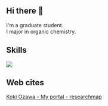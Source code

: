 ## Hi there 👋
I'm a graduate student.  
I major in organic chemistry.  

## Skills
<p align="left">
  <a href="https://skillicons.dev">
    <img src="https://skillicons.dev/icons?i=py,pytorch,docker,git,github,rust,html,css,js" />
  </a>
</p>

## Web cites
[Koki Ozawa - My portal - researchmap](https://researchmap.jp/koki_ozawa?lang=ja)

<!--
**subarubknb03/subarubknb03** is a ✨ _special_ ✨ repository because its `README.md` (this file) appears on your GitHub profile.

Here are some ideas to get you started:

- 🔭 I’m currently working on ...
- 🌱 I’m currently learning ...
- 👯 I’m looking to collaborate on ...
- 🤔 I’m looking for help with ...
- 💬 Ask me about ...
- 📫 How to reach me: ...
- 😄 Pronouns: ...
- ⚡ Fun fact: ...
-->
